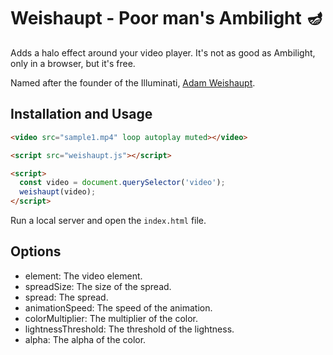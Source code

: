 # Weishaupt - Poor man's Ambilight 🪔

Adds a halo effect around your video player. It's not as good as Ambilight, only in a browser, but it's free.

Named after the founder of the Illuminati, [Adam Weishaupt](https://en.wikipedia.org/wiki/Adam_Weishaupt).

## Installation and Usage

```html
<video src="sample1.mp4" loop autoplay muted></video>

<script src="weishaupt.js"></script>

<script>
  const video = document.querySelector('video');
  weishaupt(video);
</script>
```

Run a local server and open the `index.html` file.

## Options

- element: The video element.
- spreadSize: The size of the spread.
- spread: The spread.
- animationSpeed: The speed of the animation.
- colorMultiplier: The multiplier of the color.
- lightnessThreshold: The threshold of the lightness.
- alpha: The alpha of the color.
